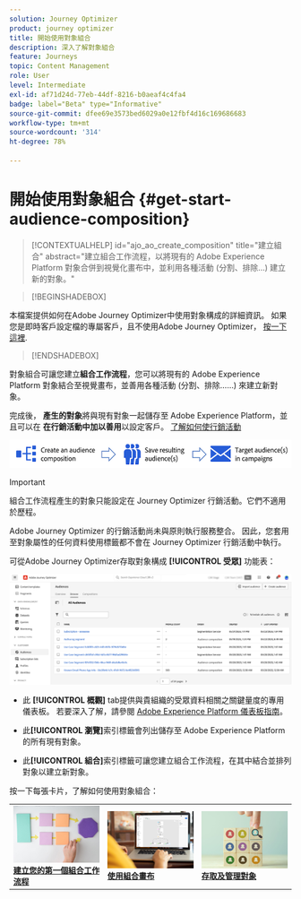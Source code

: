 ```yaml
---
solution: Journey Optimizer
product: journey optimizer
title: 開始使用對象組合
description: 深入了解對象組合
feature: Journeys
topic: Content Management
role: User
level: Intermediate
exl-id: af71d24d-77eb-44df-8216-b0aeaf4c4fa4
badge: label="Beta" type="Informative"
source-git-commit: dfee69e3573bed6029a0e12fbf4d16c169686683
workflow-type: tm+mt
source-wordcount: '314'
ht-degree: 78%

---
```


# 開始使用對象組合 {#get-start-audience-composition}

>[!CONTEXTUALHELP]
>id="ajo_ao_create_composition"
>title="建立組合"
>abstract="建立組合工作流程，以將現有的 Adobe Experience Platform 對象合併到視覺化畫布中，並利用各種活動 (分割、排除...) 建立新的對象。"

>[!BEGINSHADEBOX]

本檔案提供如何在Adobe Journey Optimizer中使用對象構成的詳細資訊。 如果您是即時客戶設定檔的專屬客戶，且不使用Adobe Journey Optimizer， [按一下這裡](https://experienceleague.adobe.com/docs/experience-platform/segmentation/ui/audience-composition.html).

>[!ENDSHADEBOX]

對象組合可讓您建立&#x200B;**組合工作流程**，您可以將現有的 Adobe Experience Platform 對象結合至視覺畫布，並善用各種活動 (分割、排除……) 來建立新對象。

完成後， **產生的對象**&#x200B;將與現有對象一起儲存至 Adobe Experience Platform，並且可以在 **在行銷活動中加以善用**&#x200B;以設定客戶。 [了解如何使行銷活動](../campaigns/get-started-with-campaigns.md)

![](assets/audiences-process.png)

>[!IMPORTANT]
>
>組合工作流程產生的對象只能設定在 Journey Optimizer 行銷活動。它們不適用於歷程。
>
>Adobe Journey Optimizer 的行銷活動尚未與原則執行服務整合。 因此，您套用至對象屬性的任何資料使用標籤都不會在 Journey Optimizer 行銷活動中執行。

可從Adobe Journey Optimizer存取對象構成 **[!UICONTROL 受眾]** 功能表：

![](assets/audiences-browse.png)

* 此 **[!UICONTROL 概觀]** tab提供與貴組織的受眾資料相關之關鍵量度的專用儀表板。 若要深入了解，請參閱 [Adobe Experience Platform 儀表板指南](https://experienceleague.adobe.com/docs/experience-platform/dashboards/guides/segments.html?lang=zh-Hant)。

* 此&#x200B;**[!UICONTROL 瀏覽]**&#x200B;索引標籤會列出儲存至 Adobe Experience Platform 的所有現有對象。

* 此&#x200B;**[!UICONTROL 組合]**&#x200B;索引標籤可讓您建立組合工作流程，在其中結合並排列對象以建立新對象。

按一下每張卡片，了解如何使用對象組合：

<table style="table-layout:fixed"><tr style="border: 0;">
<td><a href="create-compositions.md"><img alt="建立組合工作流程" src="../assets/do-not-localize/ao-workflows.jpg"></a>
<div><a href="create-compositions.md"><strong>建立您的第一個組合工作流程</strong></a></div></td>
<td><a href="composition-canvas.md"><img alt="使用組合畫布" src="../assets/do-not-localize/ao-canvas.jpg"></a>
<div><a href="composition-canvas.md"><strong>使用組合畫布</strong></a></div></td>
<td><a href="access-audiences.md"><img alt="存取及管理對象" src="../assets/do-not-localize/ao-audiences.jpeg"></a>
<div><a href="access-audiences.md"><strong>存取及管理對象</strong></a></div></td>
</tr></table>
